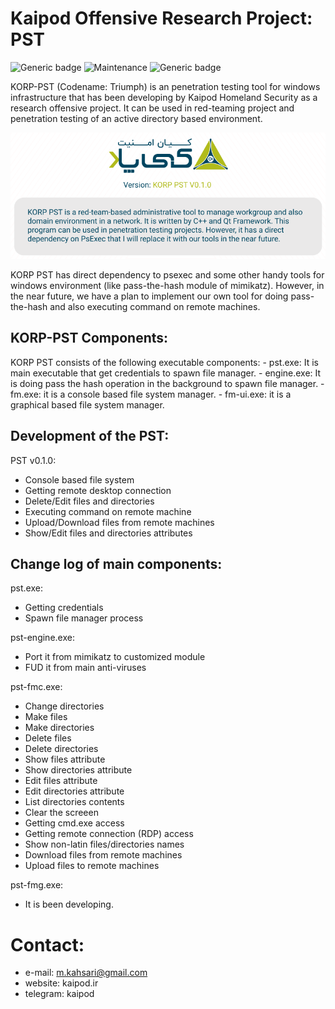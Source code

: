 # Kaipod Offensive Research Project: PST
![Generic badge](https://img.shields.io/badge/version-1.0.0-red.svg)
![Maintenance](https://img.shields.io/badge/Maintained%3F-yes-green.svg)
![Generic badge](https://img.shields.io/badge/Windows-Passed-blue.svg)

KORP-PST (Codename: Triumph) is an penetration testing tool for windows infrastructure that has been developing by Kaipod Homeland Security as a research offensive project. It can be used in red-teaming project and penetration testing of an active directory based environment. 

<p align="center">
<img src="https://github.com/kaipodresearch/korp-pst/blob/main/logo.png">
</p>

KORP PST has direct dependency to psexec and some other handy tools for windows environment (like pass-the-hash module of mimikatz). However, in the near future, we have a plan to implement our own tool for doing pass-the-hash and also executing command on remote machines. 

## KORP-PST Components:
KORP PST consists of the following executable components:
	- pst.exe: It is main executable that get credentials to spawn file manager.
	- engine.exe: It is doing pass the hash operation in the background to spawn file manager.
	- fm.exe: it is a console based file system manager.
	- fm-ui.exe: it is a graphical based file system manager.

## Development of the PST:
		
PST v0.1.0:
- Console based file system
- Getting remote desktop connection
- Delete/Edit files and directories
- Executing command on remote machine
- Upload/Download files from remote machines
- Show/Edit files and directories attributes

## Change log of main components:

pst.exe:
- Getting credentials
- Spawn file manager process

pst-engine.exe:
- Port it from mimikatz to customized module
- FUD it from main anti-viruses

pst-fmc.exe:
- Change directories
- Make files
- Make directories
- Delete files
- Delete directories
- Show files attribute
- Show directories attribute
- Edit files attribute
- Edit directories attribute
- List directories contents
- Clear the screeen
- Getting cmd.exe access
- Getting remote connection (RDP) access
- Show non-latin files/directories names
- Download files from remote machines
- Upload files to remote machines

pst-fmg.exe:
- It is been developing.

# Contact:
- e-mail: m.kahsari@gmail.com
- website: kaipod.ir
- telegram: kaipod
